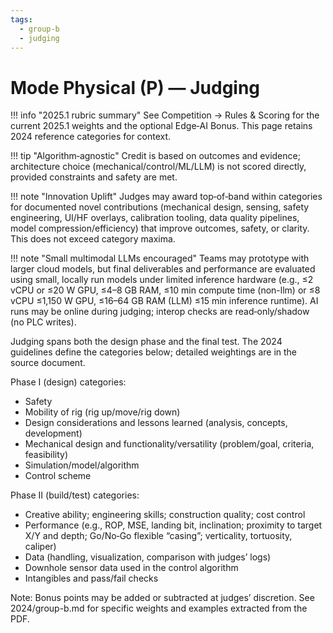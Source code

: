 ```yaml
---
tags:
  - group-b
  - judging
---
```


# Mode Physical (P) — Judging

!!! info "2025.1 rubric summary"
    See Competition → Rules & Scoring for the current 2025.1 weights and the optional Edge‑AI Bonus. This page retains 2024 reference categories for context.

!!! tip "Algorithm‑agnostic"
    Credit is based on outcomes and evidence; architecture choice (mechanical/control/ML/LLM) is not scored directly, provided constraints and safety are met.

!!! note "Innovation Uplift"
    Judges may award top‑of‑band within categories for documented novel contributions (mechanical design, sensing, safety engineering, UI/HF overlays, calibration tooling, data quality pipelines, model compression/efficiency) that improve outcomes, safety, or clarity. This does not exceed category maxima.

!!! note "Small multimodal LLMs encouraged"
    Teams may prototype with larger cloud models, but final deliverables and performance are evaluated using small, locally run models under limited inference hardware (e.g., ≤2 vCPU or ≤20 W GPU, ≤4–8 GB RAM, ≤10 min compute time (non-llm) or ≤8 vCPU ≤1,150 W GPU, ≤16–64 GB RAM (LLM) ≤15 min inference runtime). AI runs may be online during judging; interop checks are read‑only/shadow (no PLC writes).

Judging spans both the design phase and the final test. The 2024 guidelines define the categories below; detailed weightings are in the source document.

Phase I (design) categories:

- Safety
- Mobility of rig (rig up/move/rig down)
- Design considerations and lessons learned (analysis, concepts, development)
- Mechanical design and functionality/versatility (problem/goal, criteria, feasibility)
- Simulation/model/algorithm
- Control scheme

Phase II (build/test) categories:

- Creative ability; engineering skills; construction quality; cost control
- Performance (e.g., ROP, MSE, landing bit, inclination; proximity to target X/Y and depth; Go/No‑Go flexible “casing”; verticality, tortuosity, caliper)
- Data (handling, visualization, comparison with judges’ logs)
- Downhole sensor data used in the control algorithm
- Intangibles and pass/fail checks

Note: Bonus points may be added or subtracted at judges’ discretion. See 2024/group-b.md for specific weights and examples extracted from the PDF.
